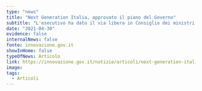 ```yaml
---
type: "news"
title: "Next Generation Italia, approvato il piano del Governo"
subtitle: "L'esecutivo ha dato il via libera in Consiglio dei ministri al Piano nazionale di ripresa e resilienza."
date: "2021-04-30"
evidence: false
internalNews: false
fonte: innovazione.gov.it
showInHome: false
typeOfNews: Articolo
link: https://innovazione.gov.it/notizie/articoli/next-generation-italia-approvato-il-piano-del-governo/
image:
tags:
  - Articoli
---
```

